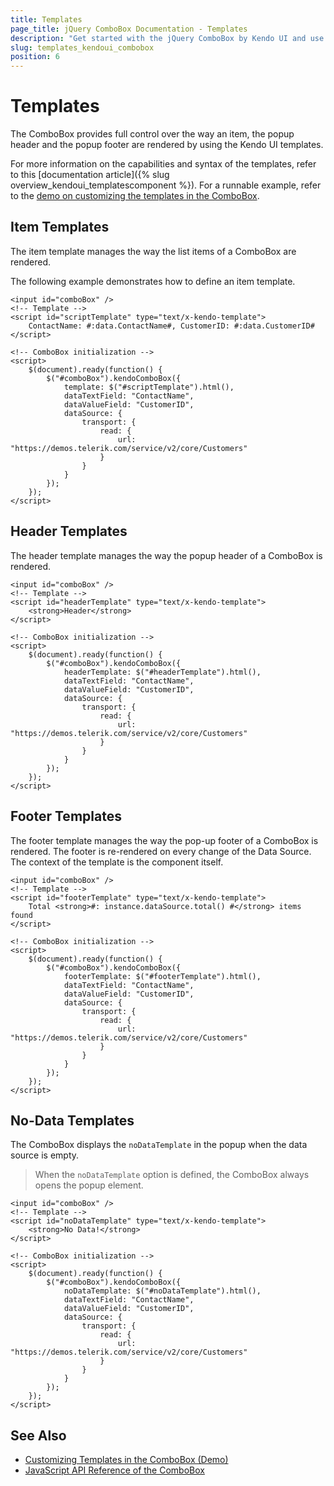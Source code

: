 ```yaml
---
title: Templates
page_title: jQuery ComboBox Documentation - Templates
description: "Get started with the jQuery ComboBox by Kendo UI and use the item, header, footer, and no-data templates to organize its data."
slug: templates_kendoui_combobox
position: 6
---
```


# Templates

The ComboBox provides full control over the way an item, the popup header and the popup footer are rendered by using the Kendo UI templates.

For more information on the capabilities and syntax of the templates, refer to this [documentation article]({% slug overview_kendoui_templatescomponent %}). For a runnable example, refer to the [demo on customizing the templates in the ComboBox](https://demos.telerik.com/kendo-ui/combobox/template).

## Item Templates

The item template manages the way the list items of a ComboBox are rendered.

The following example demonstrates how to define an item template.

    <input id="comboBox" />
    <!-- Template -->
    <script id="scriptTemplate" type="text/x-kendo-template">
        ContactName: #:data.ContactName#, CustomerID: #:data.CustomerID#
    </script>

    <!-- ComboBox initialization -->
    <script>
        $(document).ready(function() {
            $("#comboBox").kendoComboBox({
                template: $("#scriptTemplate").html(),
                dataTextField: "ContactName",
                dataValueField: "CustomerID",
                dataSource: {
                    transport: {
                        read: {
                            url: "https://demos.telerik.com/service/v2/core/Customers"
                        }
                    }
                }
            });
        });
    </script>

## Header Templates

The header template manages the way the popup header of a ComboBox is rendered.

    <input id="comboBox" />
    <!-- Template -->
    <script id="headerTemplate" type="text/x-kendo-template">
        <strong>Header</strong>
    </script>

    <!-- ComboBox initialization -->
    <script>
        $(document).ready(function() {
            $("#comboBox").kendoComboBox({
                headerTemplate: $("#headerTemplate").html(),
                dataTextField: "ContactName",
                dataValueField: "CustomerID",
                dataSource: {
                    transport: {
                        read: {
                            url: "https://demos.telerik.com/service/v2/core/Customers"
                        }
                    }
                }
            });
        });
    </script>

## Footer Templates

The footer template manages the way the pop-up footer of a ComboBox is rendered. The footer is re-rendered on every change of the Data Source. The context of the template is the component itself.

    <input id="comboBox" />
    <!-- Template -->
    <script id="footerTemplate" type="text/x-kendo-template">
        Total <strong>#: instance.dataSource.total() #</strong> items found
    </script>

    <!-- ComboBox initialization -->
    <script>
        $(document).ready(function() {
            $("#comboBox").kendoComboBox({
                footerTemplate: $("#footerTemplate").html(),
                dataTextField: "ContactName",
                dataValueField: "CustomerID",
                dataSource: {
                    transport: {
                        read: {
                            url: "https://demos.telerik.com/service/v2/core/Customers"
                        }
                    }
                }
            });
        });
    </script>

## No-Data Templates

The ComboBox displays the `noDataTemplate` in the popup when the data source is empty.

> When the `noDataTemplate` option is defined, the ComboBox always opens the popup element.

    <input id="comboBox" />
    <!-- Template -->
    <script id="noDataTemplate" type="text/x-kendo-template">
        <strong>No Data!</strong>
    </script>

    <!-- ComboBox initialization -->
    <script>
        $(document).ready(function() {
            $("#comboBox").kendoComboBox({
                noDataTemplate: $("#noDataTemplate").html(),
                dataTextField: "ContactName",
                dataValueField: "CustomerID",
                dataSource: {
                    transport: {
                        read: {
                            url: "https://demos.telerik.com/service/v2/core/Customers"
                        }
                    }
                }
            });
        });
    </script>

## See Also

* [Customizing Templates in the ComboBox (Demo)](https://demos.telerik.com/kendo-ui/combobox/template)
* [JavaScript API Reference of the ComboBox](/api/javascript/ui/combobox)
